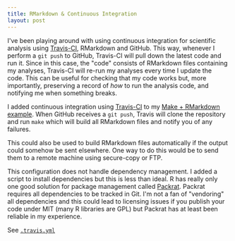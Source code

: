 ```yaml
---
title: RMarkdown & Continuous Integration
layout: post
---
```


I've been playing around with using continuous integration for scientific
analysis using [Travis-CI](https://travis-ci.com), RMarkdown and GitHub. This
way, whenever I perform a `git push` to GitHub, Travis-CI will pull down the
latest code and run it. Since in this case, the "code" consists of RMarkdown
files containing my analyses, Travis-CI will re-run my analyses every time I
update the code. This can be useful for checking that my code works but, more
importantly, preserving a record of _how_ to run the analysis code, and
notifying me when something breaks.

I added continuous integration using [Travis-CI](https://travis-ci.com) to my
[Make + RMarkdown example](https://github.com/audy/make-rmarkdown). When GitHub
receives a `git push`, Travis will clone the repository and run `make` which
will build all RMarkdown files and notify you of any failures.

This could also be used to build RMarkdown files automatically if the output
could somehow be sent elsewhere. One way to do this would be to send them to a
remote machine using secure-copy or FTP.

This configuration does not handle dependency management. I added a script to
install dependencies but this is less than ideal. R has really only one good
solution for package management called
[Packrat](https://rstudio.github.io/packrat/). Packrat requires all dependencies
to be tracked in Git. I'm not a fan of "vendoring" all dependencies and this
could lead to licensing issues if you publish your code under MIT (many R
libraries are GPL) but Packrat has at least been reliable in my experience.

See [`.travis.yml`](https://github.com/audy/make-rmarkdown/blob/master/.travis.yml)

